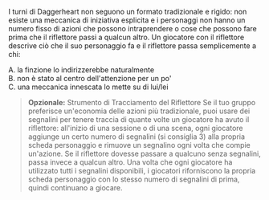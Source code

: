 I turni di Daggerheart non seguono un formato tradizionale e rigido: non esiste una meccanica di iniziativa esplicita e i personaggi non hanno un numero fisso di azioni che possono intraprendere o cose che possono fare prima che il riflettore passi a qualcun altro. Un giocatore con il riflettore descrive ciò che il suo personaggio fa e il riflettore passa semplicemente a chi:

A. la finzione lo indirizzerebbe naturalmente  
B. non è stato al centro dell'attenzione per un po'  
C. una meccanica innescata lo mette su di lui/lei

> **Opzionale:** Strumento di Tracciamento del Riflettore
> Se il tuo gruppo preferisce un'economia delle azioni più tradizionale, puoi usare dei segnalini per tenere traccia di quante volte un giocatore ha avuto il riflettore: all'inizio di una sessione o di una scena, ogni giocatore aggiunge un certo numero di segnalini (si consiglia 3) alla propria scheda personaggio e rimuove un segnalino ogni volta che compie un'azione. Se il riflettore dovesse passare a qualcuno senza segnalini, passa invece a qualcun altro. Una volta che ogni giocatore ha utilizzato tutti i segnalini disponibili, i giocatori riforniscono la propria scheda personaggio con lo stesso numero di segnalini di prima, quindi continuano a giocare.